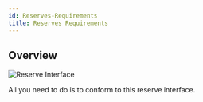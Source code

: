 ```yaml
---
id: Reserves-Requirements
title: Reserves Requirements
---
```

## Overview
![Reserve Interface](/uploads/reserveinterface.png "Reserve Interface")

All you need to do is to conform to this reserve interface.
